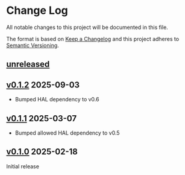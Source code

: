 Change Log
=======

All notable changes to this project will be documented in this file.

The format is based on [Keep a Changelog](http://keepachangelog.com/)
and this project adheres to [Semantic Versioning](http://semver.org/).

## [unreleased]

## [v0.1.2] 2025-09-03

- Bumped HAL dependency to v0.6

## [v0.1.1] 2025-03-07

- Bumped allowed HAL dependency to v0.5

## [v0.1.0] 2025-02-18

Initial release

[unreleased]: https://egit.irs.uni-stuttgart.de/rust/va416xx-rs/compare/va416xx-embassy-v0.1.2...HEAD
[v0.1.2]: https://egit.irs.uni-stuttgart.de/rust/va416xx-rs/compare/va416xx-embassy-v0.1.1...va416xx-embassy-v0.1.2
[v0.1.1]: https://egit.irs.uni-stuttgart.de/rust/va416xx-rs/compare/va416xx-embassy-v0.1.0...va416xx-embassy-v0.1.1
[v0.1.0]: https://egit.irs.uni-stuttgart.de/rust/va416xx-rs/src/tag/va416xx-embassy-v0.1.0
